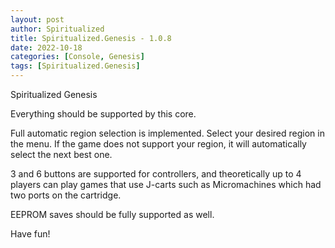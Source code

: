 ```yaml
---
layout: post
author: Spiritualized
title: Spiritualized.Genesis - 1.0.8
date: 2022-10-18
categories: [Console, Genesis]
tags: [Spiritualized.Genesis]
---
```

Spiritualized Genesis

Everything should be supported by this core.

Full automatic region selection is implemented.  Select your desired region
in the menu.  If the game does not support your region, it will automatically
select the next best one.

3 and 6 buttons are supported for controllers, and theoretically up to 4
players can play games that use J-carts such as Micromachines which had two
ports on the cartridge.

EEPROM saves should be fully supported as well.

Have fun!
